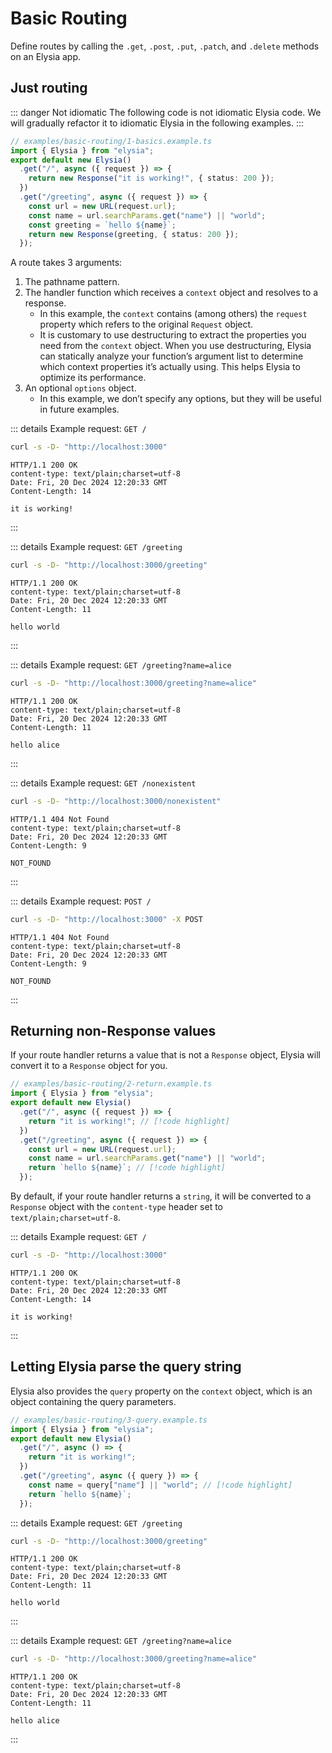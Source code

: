 <!-- This file is automatically-generated. Do not edit. -->

# Basic Routing

Define routes by calling the `.get`, `.post`, `.put`, `.patch`, and `.delete` methods on an Elysia app.


## Just routing

::: danger Not idiomatic
The following code is not idiomatic Elysia code. We will gradually refactor it to idiomatic Elysia in the following examples.
:::

```ts
// examples/basic-routing/1-basics.example.ts
import { Elysia } from "elysia";
export default new Elysia()
  .get("/", async ({ request }) => {
    return new Response("it is working!", { status: 200 });
  })
  .get("/greeting", async ({ request }) => {
    const url = new URL(request.url);
    const name = url.searchParams.get("name") || "world";
    const greeting = `hello ${name}`;
    return new Response(greeting, { status: 200 });
  });

```


A route takes 3 arguments:

1. The pathname pattern.
2. The handler function which receives a `context` object and resolves to a response.
   - In this example, the `context` contains (among others) the `request` property which refers to the original `Request` object.
   - It is customary to use destructuring to extract the properties you need from the `context` object. When you use destructuring, Elysia can statically analyze your function’s argument list to determine which context properties it’s actually using. This helps Elysia to optimize its performance.
3. An optional `options` object.
   - In this example, we don’t specify any options, but they will be useful in future examples.


::: details Example request: `GET /`

<div style="margin-bottom: 0.5rem">

```sh
curl -s -D- "http://localhost:3000" 
```

</div>

```http
HTTP/1.1 200 OK
content-type: text/plain;charset=utf-8
Date: Fri, 20 Dec 2024 12:20:33 GMT
Content-Length: 14

it is working!
```
:::


::: details Example request: `GET /greeting`

<div style="margin-bottom: 0.5rem">

```sh
curl -s -D- "http://localhost:3000/greeting" 
```

</div>

```http
HTTP/1.1 200 OK
content-type: text/plain;charset=utf-8
Date: Fri, 20 Dec 2024 12:20:33 GMT
Content-Length: 11

hello world
```
:::


::: details Example request: `GET /greeting?name=alice`

<div style="margin-bottom: 0.5rem">

```sh
curl -s -D- "http://localhost:3000/greeting?name=alice" 
```

</div>

```http
HTTP/1.1 200 OK
content-type: text/plain;charset=utf-8
Date: Fri, 20 Dec 2024 12:20:33 GMT
Content-Length: 11

hello alice
```
:::


::: details Example request: `GET /nonexistent`

<div style="margin-bottom: 0.5rem">

```sh
curl -s -D- "http://localhost:3000/nonexistent" 
```

</div>

```http
HTTP/1.1 404 Not Found
content-type: text/plain;charset=utf-8
Date: Fri, 20 Dec 2024 12:20:33 GMT
Content-Length: 9

NOT_FOUND
```
:::


::: details Example request: `POST /`

<div style="margin-bottom: 0.5rem">

```sh
curl -s -D- "http://localhost:3000" -X POST 
```

</div>

```http
HTTP/1.1 404 Not Found
content-type: text/plain;charset=utf-8
Date: Fri, 20 Dec 2024 12:20:33 GMT
Content-Length: 9

NOT_FOUND
```
:::

## Returning non-Response values
If your route handler returns a value that is not a `Response` object, Elysia will convert it to a `Response` object for you.
```ts
// examples/basic-routing/2-return.example.ts
import { Elysia } from "elysia";
export default new Elysia()
  .get("/", async ({ request }) => {
    return "it is working!"; // [!code highlight]
  })
  .get("/greeting", async ({ request }) => {
    const url = new URL(request.url);
    const name = url.searchParams.get("name") || "world";
    return `hello ${name}`; // [!code highlight]
  });

```

By default, if your route handler returns a `string`, it will be converted to a `Response` object with the `content-type` header set to `text/plain;charset=utf-8`.

::: details Example request: `GET /`

<div style="margin-bottom: 0.5rem">

```sh
curl -s -D- "http://localhost:3000" 
```

</div>

```http
HTTP/1.1 200 OK
content-type: text/plain;charset=utf-8
Date: Fri, 20 Dec 2024 12:20:33 GMT
Content-Length: 14

it is working!
```
:::

## Letting Elysia parse the query string
Elysia also provides the `query` property on the `context` object, which is an object containing the query parameters.
```ts
// examples/basic-routing/3-query.example.ts
import { Elysia } from "elysia";
export default new Elysia()
  .get("/", async () => {
    return "it is working!";
  })
  .get("/greeting", async ({ query }) => {
    const name = query["name"] || "world"; // [!code highlight]
    return `hello ${name}`;
  });

```


::: details Example request: `GET /greeting`

<div style="margin-bottom: 0.5rem">

```sh
curl -s -D- "http://localhost:3000/greeting" 
```

</div>

```http
HTTP/1.1 200 OK
content-type: text/plain;charset=utf-8
Date: Fri, 20 Dec 2024 12:20:33 GMT
Content-Length: 11

hello world
```
:::


::: details Example request: `GET /greeting?name=alice`

<div style="margin-bottom: 0.5rem">

```sh
curl -s -D- "http://localhost:3000/greeting?name=alice" 
```

</div>

```http
HTTP/1.1 200 OK
content-type: text/plain;charset=utf-8
Date: Fri, 20 Dec 2024 12:20:33 GMT
Content-Length: 11

hello alice
```
:::
